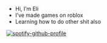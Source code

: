 - Hi, I’m Eli
- I’ve made games on roblox
- Learning how to do other shit also


[![spotify-github-profile](https://spotify-github-profile.vercel.app/api/view?uid=eliasfrawley&cover_image=true&theme=default&bar_color=53b14f&bar_color_cover=true)](https://github.com/kittinan/spotify-github-profile)
